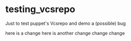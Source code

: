 testing_vcsrepo
===============

Just to test puppet's Vcsrepo and demo a (possible) bug

here is a change
here is another change
change
change
